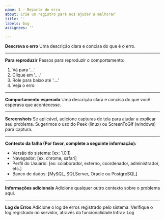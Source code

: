 ```yaml
---
name: 1 - Reporte de erro
about: Crie um registro para nos ajudar a melhorar
title: ''
labels: bug
assignees: ''

---
```


**Descreva o erro**
Uma descrição clara e concisa do que é o erro.

-----

**Para reproduzir**
Passos para reproduzir o comportamento:
1. Vá para '...'
2. Clique em '....'
3. Role para baixo até '....'
4. Veja o erro

-----

**Comportamento esperado**
Uma descrição clara e concisa do que você esperava que acontecesse.

-----

**Screenshots**
Se aplicável, adicione capturas de tela para ajudar a explicar seu problema. Sugerimos o uso do Peek (linux) ou ScreenToGif (windows) para captura.

-----

**Contexto da falha (Por favor, complete a seguinte informação):**
 - Versão do sistema: [ex: 1.0.1]
 - Navegador: [ex. chrome, safari]
 - Perfil do Usuário: [ex: colaborador, externo, coordenador, administrador, etc.]
 - Banco de dados: [MySQL, SQLServer, Oracle ou PostgreSQL]
-----

**Informações adicionais**
Adicione qualquer outro contexto sobre o problema aqui.

-----
**Log de Erros**
Adicione o log de erros registrado pelo sistema. Verifique o log registrado no servidor, através da funcionalidade Infra> Log
